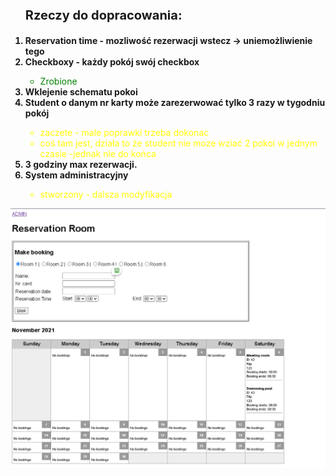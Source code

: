 <ol>
<p style="font-weight: bold; font-size: 20px;">Rzeczy do dopracowania:</p>
<li style="font-weight: bold;"> Reservation time - mozliwość rezerwacji wstecz -> uniemożliwienie tego</li>
<li style="font-weight: bold;"> Checkboxy - każdy pokój swój checkbox </li>
<ul>
<li  style="color: green;">Zrobione</li>
</ul>
<li style="font-weight: bold;"> Wklejenie schematu pokoi</li>
<li  style="font-weight: bold;"> Student o danym nr karty może zarezerwować tylko 3 razy w tygodniu pokój</li> 
<ul>
<li  style="color: yellow;">zaczete - male poprawki trzeba dokonac</li>
<li  style="color: yellow;">coś tam jest, działa to że student nie moze wziać 2 pokoi w jednym czasie -jednak nie do końca</li>
</ul>
<li style="font-weight: bold;"> 3 godziny max rezerwacji.</li>
<li style="font-weight: bold;"> System administracyjny</li>
<ul>
<li  style="color: yellow;">stworzony - dalsza modyfikacja</li>
</ul>
</ol>
<img src="img/first-look.png">
